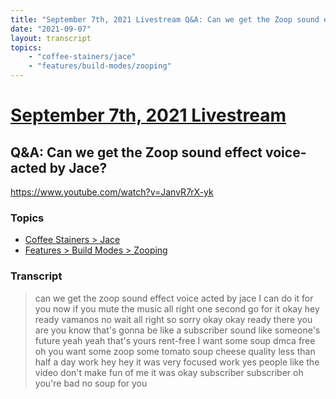 ```yaml
---
title: "September 7th, 2021 Livestream Q&A: Can we get the Zoop sound effect voice-acted by Jace?"
date: "2021-09-07"
layout: transcript
topics:
    - "coffee-stainers/jace"
    - "features/build-modes/zooping"
---
```

# [September 7th, 2021 Livestream](../2021-09-07.md)
## Q&A: Can we get the Zoop sound effect voice-acted by Jace?
https://www.youtube.com/watch?v=JanvR7rX-yk

### Topics
* [Coffee Stainers > Jace](../topics/coffee-stainers/jace.md)
* [Features > Build Modes > Zooping](../topics/features/build-modes/zooping.md)

### Transcript

> can we get the zoop sound effect voice acted by jace I can do it for you now if you mute the music all right one second go for it okay hey ready vamanos no wait all right so sorry okay okay ready there you are you know that's gonna be like a subscriber sound like someone's future yeah yeah that's yours rent-free I want some soup dmca free oh you want some zoop some tomato soup cheese quality less than half a day work hey hey it was very focused work yes people like the video don't make fun of me it was okay subscriber subscriber oh you're bad no soup for you
